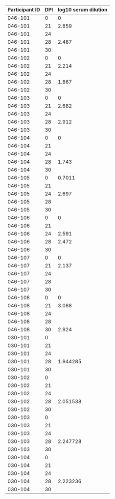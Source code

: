 
| Participant ID | DPI | log10 serum dilution | 
| --- | --- | --- |
| 046-101 | 0 | 0 |
| 046-101 | 21 | 2.859 |
| 046-101 | 24 |
| 046-101 | 28 | 2.487 |
| 046-101 | 30 |
| 046-102 | 0 | 0 |
| 046-102 | 21 | 2.214 |
| 046-102 | 24 |
| 046-102 | 28 | 1.867 |
| 046-102 | 30 |
| 046-103 | 0 | 0 |
| 046-103 | 21 | 2.682 | 
| 046-103 | 24 |
| 046-103 | 28 | 2.912 | 
| 046-103 | 30 |
| 046-104 | 0 | 0 |
| 046-104 | 21 |
| 046-104 | 24 |
| 046-104 | 28 | 1.743 | 
| 046-104 | 30 |
| 046-105 | 0 | 0.7011 |
| 046-105 | 21 |
| 046-105 | 24 | 2.697|
| 046-105 | 28 | 
| 046-105 | 30 |
| 046-106 | 0 | 0 |
| 046-106 | 21 |
| 046-106 | 24 | 2.591 |
| 046-106 | 28 | 2.472 |
| 046-106 | 30 |
| 046-107 | 0 | 0 |
| 046-107 | 21 |2.137 |
| 046-107 | 24 |
| 046-107 | 28 |
| 046-107 | 30 |
| 046-108 | 0 | 0 |
| 046-108 | 21 | 3.088 |
| 046-108 | 24 |
| 046-108 | 28 |
| 046-108 | 30 | 2.924 | 
| 030-101 | 0 |
| 030-101 | 21 |
| 030-101 | 24 |
| 030-101 | 28 | 1.944285 |
| 030-101 | 30 |
| 030-102 | 0 |
| 030-102 | 21 |
| 030-102 | 24 |
| 030-102 | 28 | 2.051538 |
| 030-102 | 30 |
| 030-103 | 0 |
| 030-103 | 21 |
| 030-103 | 24 |
| 030-103 | 28 | 2.247728 |
| 030-103 | 30 |
| 030-104 | 0 |
| 030-104 | 21 |
| 030-104 | 24 |
| 030-104 | 28 | 2.223236 |
| 030-104 | 30 |
